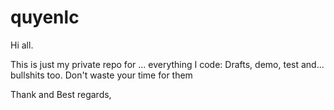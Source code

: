 # quyenlc
Hi all.

This is just my private repo for ... everything I code: Drafts, demo, test and... bullshits too.
Don't waste your time for them 

Thank and Best regards,
